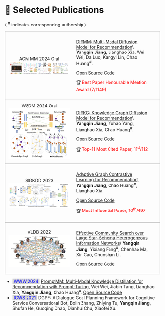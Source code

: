 
# 📝 Selected Publications 


<style>
.box {
  display: inline-block;
  background-color: lightgray;
}

    .paper-box {
        display: flex;
        align-items: center;
        justify-content: center;
        border: 1px solid #ccc;
        padding: 10px;
    }


    .paper-box-image {
        flex: 1;
        text-align: center;
    }
    
    .paper-box-image img {
        max-width: 200px;
        max-height: 200px;
        object-fit: cover;
    }
    
    .paper-box-text {
        flex: 2;
        padding: 0 20px;
    }
.blue-text {
  color: blue;
}
</style>

( <sup>#</sup> indicates corresponding authorship.) 

<div class='paper-box'><div class='paper-box-image'><div><div class="badge">ACM MM 2024 Oral</div><img src='images/diffmm.png' alt="sym"></div></div>
<div class='paper-box-text' markdown="1">

[DiffMM: Multi-Modal Diffusion Model for Recommendation](https://arxiv.org/abs/2406.11781)\\
<b>Yangqin Jiang</b>, Lianghao Xia, Wei Wei, Da Luo, Kangyi Lin,  Chao Huang<sup>#</sup>. 

 <a href="https://github.com/HKUDS/DiffMM">Open Source Code</a> 

🏆 <font color="red">Best Paper Honourable Mention Award (7/1149)</font>

</div>
</div>

<div class='paper-box'><div class='paper-box-image'><div><div class="badge">WSDM 2024 Oral</div><img src='images/diffkg.png' alt="sym"></div></div>
<div class='paper-box-text' markdown="1">

[DiffKG: Knowledge Graph Diffusion Model for Recommendation](https://arxiv.org/abs/2312.16890)\\
<b>Yangqin Jiang</b>, Yuhao Yang, Lianghao Xia, Chao Huang<sup>#</sup>.  

 <a href="https://github.com/HKUDS/DiffKG">Open Source Code</a> 

🏆 <font color="red">Top-11 Most Cited Paper, 11<sup>st</sup>/112</font>

</div>
</div>

<div class='paper-box'><div class='paper-box-image'><div><div class="badge">SIGKDD 2023</div><img src='images/adagcl.png' alt="sym"></div></div>
<div class='paper-box-text' markdown="1">

[Adaptive Graph Contrastive Learning for Recommendation](https://arxiv.org/abs/2305.10837)\\
<b>Yangqin Jiang</b>, Chao Huang<sup>#</sup>, Lianghao Xia.  

<a href="https://github.com/HKUDS/AdaGCL">Open Source Code</a> 

🏆 <font color="red">Most Influential Paper, 10<sup>th</sup>/497</font>
</div>
</div>

<div class='paper-box'><div class='paper-box-image'><div><div class="badge">VLDB 2022</div><img src='images/cssh.png' alt="sym"></div></div>
<div class='paper-box-text' markdown="1">

[Effective Community Search over Large Star-Schema Heterogeneous Information Networks](https://www.vldb.org/pvldb/vol15/p2307-jiang.pdf)\\
<b>Yangqin Jiang</b>, Yixiang Fang<sup>#</sup>, Chenhao Ma, Xin Cao, Chunshan Li.   

<a href="https://github.com/yangqin-jiang/CS-StarSchemaHIN">Open Source Code</a> 
</div>
</div>

- <span style="color: blue; background-color: lightgray; "> WWW 2024 </span>&nbsp;[PromptMM: Multi-Modal Knowledge Distillation for Recommendation with Prompt-Tuning](https://arxiv.org/abs/2402.17188), Wei Wei, Jiabin Tang, Lianghao Xia,  **Yangqin Jiang**, Chao Huang<sup>#</sup>. <a href="https://github.com/HKUDS/PromptMM">Open Source Code</a> 
- <span style="color: blue; background-color: lightgray; "> ICWS 2021 </span>&nbsp;DGPF: A Dialogue Goal Planning Framework for Cognitive Service Conversational Bot, Bolin Zhang, Zhiying Tu, **Yangqin Jiang**, Shufan He, Guoqing Chao, Dianhui Chu, Xiaofei Xu. 

